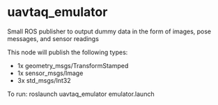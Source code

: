 # uavtaq_emulator
Small ROS publisher to output dummy data in the form of images, pose messages, and sensor readings

This node will publish the following types:
  - 1x geometry_msgs/TransformStamped
  - 1x sensor_msgs/Image
  - 3x std_msgs/Int32

To run:
roslaunch uavtaq_emulator emulator.launch
